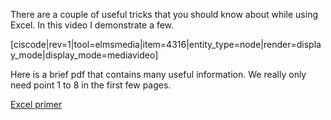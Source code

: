 There are a couple of useful tricks that you should know about while using Excel. In this video I demonstrate a few. 

[ciscode|rev=1|tool=elmsmedia|item=4316|entity_type=node|render=display_mode|display_mode=mediavideo]

Here is a brief pdf that contains many useful information. We really only need point 1 to 8 in the first few pages.

<a href="http://people.wku.edu/alex.lebedinsky/econ307/ExcelPrimer.pdf" target="_blank"> Excel primer</a>